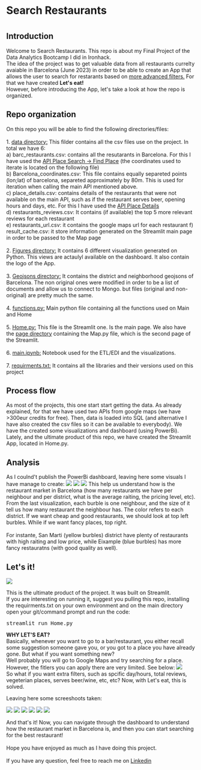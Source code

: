 <h1>Search Restaurants<h1>

<h2>Introduction</h2>

<p>Welcome to Search Restaurants. This repo is about my Final Project of the Data Analytics Bootcamp I did in Ironhack.<br>
The idea of the project was to get valuable data from all restaurants currelty avaiable in Barcelona (June 2023) in order to be able to create an App that allows the user to search for restarants based on <u>more advanced filters.</u> For that we have created <b>Let's eat!</b><br>
However, before introducing the App, let's take a look at how the repo is organized.</p>

<h2>Repo organization</h2>

<p>On this repo you will be able to find the following directories/files:<br><br>
1. <u>data directory:</u> This filder contains all the csv files use on the project. In total we have 6:<br>
a) barc_restaurants.csv: contains all the resutarants in Barcelona. For this I have used the <a href='https://developers.google.com/maps/documentation/places/web-service/search-find-place?hl=es-419'>API Place Search -> Find Place</a> (the coordinates used to iterate is located on the following file) <br>
b) Barcelona_coordinates.csv: This file contains equally separeted points (lon;lat) of barcelona, separeted approximately by 80m. This is used for iteration when calling the main API mentioned above.<br>
c) place_details.csv: contains details of the restaurants that were not available on the main API, such as if the restaurant serves beer, opening hours and days, etc. For this I have used the <a href='https://developers.google.com/maps/documentation/places/web-service/details?hl=es-419'>API Place Details</a><br>
d) restaurants_reviews.csv: It contains (if available) the top 5 more relevant reviews for each restaurant<br>
e) restaurants_url.csv: it contains the google maps url for each restaurant
f) result_cache.csv: it store information generated on the Streamlit main page in order to be passed to the Map page<br><br>
2. <u>Figures directory:</u> It contains 6 different visualization generated on Python. This views are actaulyl available on the dashboard. It also contain the logo of the App.<br><br>
3. <u>Geojsons directory:</u> It contains the district and neighborhood geojsons of Barcelona. The non original ones were modified in order to be a list of documents and allow us to connect to Mongo. but files (original and non-original) are pretty much the same.<br><br>
4. <u>functions.py:</u> Main python file containing all the functions used on Main and Home<br><br>
5. <u>Home.py:</u> This file is the Streamlit one. Is the main page. We also have the <u>page directory</u> containing the Map.py file, which is the second page of the Streamlit.<br><br>
6. <u>main.ipynb:</u> Notebook used for the ETL/EDI and the visualizations.<br><br>
7. <u>requirments.txt:</u> It contains all the libraries and their versions used on this project
</p>

<h2>Process flow</h2>

As most of the projects, this one start start getting the data. As already explained, for that we have used two APIs from google maps (we have >300eur credits for free). Then, data is loaded into SQL (and alternative I have also created the csv files so it can be available to everybody). We have the created some visualizations and dashboard (using PowerBi). Lately, and the ultimate product of this repo, we have created the Streamlit App, located in Home.py.
<h2>Analysis</h2>
As I coulnd't publish the PowerBi dashboard, leaving here some visuals I have manage to create:
<img src='Figures/Dashboard captures/Dashboard Page1.png'>
<img src='Figures/Dashboard captures/Dashboard Page2.png'>
<img src='Figures/Dashboard captures/Dashboard Page3.png'>
This help us understand how is the restaurant market in Barcelona (how many restaurants we have per neighbour and per district, what is the average raiting, the pricing level, etc).
From the last visualization, each burble is one neighbour, and the size of it tell us how many restaurant the neighbour has. The color refers to each district. If we want cheap and good restaurants, we should look at top left burbles. While if we want fancy places, top right.<br><br>
For instante, San Marti (yellow burbles) district have plenty of restaurants with high raiting and low price, while Eixample (blue burbles) has more fancy restauratns (with good quality as well).
<h2>Let's it!</h2>
<img src='Figures/Logo.png'>

This is the ultimate product of the project. It was built on Streamlit.<br>
If you are interesting on running it, suggest you pulling this repo, installing the requirments.txt on your own environment and on the main directory open your git/command prompt and run the code:<br>
<pre>streamlit run Home.py</pre>
<b>WHY LET'S EAT?</b><br>
Basically, whenever you want to go to a bar/restaurant, you either recall some suggestion someone gave you, or you got to a place you have already gone. But what if you want something new?<br>
Well probably you will go to Google Maps and try searching for a place. However, the fitlers you can apply there are very limited. See below:
<img src='Figures/GoogleMaps filters.PNG'><br>
So what if you want extra filters, such as spcific day/hours, total reviews, vegeterian places, serves beer/wine, etc, etc? Now, with Let's eat, this is solved.

Leaving here some screeshoots taken:

<img src='Figures/Streamlit captures/Snapshoot_1.png'>
<img src='Figures/Streamlit captures/Snapshoot_2.png'>
<img src='Figures/Streamlit captures/Snapshoot_3.png'>
<img src='Figures/Streamlit captures/Snapshoot_4.png'>
<img src='Figures/Streamlit captures/Snapshoot_5.png'>
<img src='Figures/Streamlit captures/Snapshoot_6.png'>

And that's it! Now, you can navigate through the dashboard to understand how the restaurant market in Barcelona is, and then you can start searching for the best restaurant!<br><br>
Hope you have enjoyed as much as I have doing this project.<br><br>
If you have any question, feel free to reach me on <a href='https://www.linkedin.com/in/augusto-jos%C3%A9-mues-1581b717b/'>Linkedin</a>